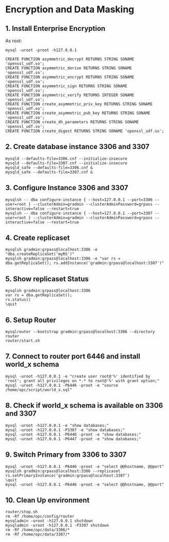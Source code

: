 # Encryption and Data Masking
## 1. Install Enterprise Encryption
As root:
```
mysql -uroot -proot -h127.0.0.1

CREATE FUNCTION asymmetric_decrypt RETURNS STRING SONAME 'openssl_udf.so';
CREATE FUNCTION asymmetric_derive RETURNS STRING SONAME 'openssl_udf.so';
CREATE FUNCTION asymmetric_encrypt RETURNS STRING SONAME 'openssl_udf.so';
CREATE FUNCTION asymmetric_sign RETURNS STRING SONAME 'openssl_udf.so';
CREATE FUNCTION asymmetric_verify RETURNS INTEGER SONAME 'openssl_udf.so';
CREATE FUNCTION create_asymmetric_priv_key RETURNS STRING SONAME 'openssl_udf.so';
CREATE FUNCTION create_asymmetric_pub_key RETURNS STRING SONAME 'openssl_udf.so';
CREATE FUNCTION create_dh_parameters RETURNS STRING SONAME 'openssl_udf.so';
CREATE FUNCTION create_digest RETURNS STRING SONAME 'openssl_udf.so';
```
## 2. Create database instance 3306 and 3307
```
mysqld --defaults-file=3306.cnf --initialize-insecure
mysqld --defaults-file=3307.cnf --initialize-insecure
mysqld_safe --defaults-file=3306.cnf &
mysqld_safe --defaults-file=3307.cnf &
```
## 3. Configure Instance 3306 and 3307
```
mysqlsh -- dba configure-instance { --host=127.0.0.1 --port=3306 --user=root } --clusterAdmin=gradmin --clusterAdminPassword=grpass --interactive=false --restart=true
mysqlsh -- dba configure-instance { --host=127.0.0.1 --port=3307 --user=root } --clusterAdmin=gradmin --clusterAdminPassword=grpass --interactive=false --restart=true
```
## 4. Create replicaset
```
mysqlsh gradmin:grpass@localhost:3306 -e "dba.createReplicaSet('myRS')"
mysqlsh gradmin:grpass@localhost:3306 -e "var rs = dba.getReplicaSet(); rs.addInstance('gradmin:grpass@localhost:3307')"
```
## 5. Show replicaset Status
```
mysqlsh gradmin:grpass@localhost:3306
var rs = dba.getReplicaSet();
rs.status()
\quit
```
## 6. Setup Router
```
mysqlrouter --bootstrap gradmin:grpass@localhost:3306 --directory router 
router/start.sh
```
## 7. Connect to router port 6446 and install world_x schema
```
mysql -uroot -h127.0.0.1 -e "create user root@'%' identified by 'root'; grant all privileges on *.* to root@'%' with grant option;"
mysql -uroot -h127.0.0.1 -P6446 -proot -e "source /home/opc/script/world_x.sql"
```
## 8. Check if world_x schema is available on 3306 and 3307
```
mysql -uroot -h127.0.0.1 -e "show databases;"
mysql -uroot -h127.0.0.1 -P3307 -e "show databases;"
mysql -uroot -h127.0.0.1 -P6446 -proot -e "show databases;"
mysql -uroot -h127.0.0.1 -P6447 -proot -e "show databases;"
```
## 9. Switch Primary from 3306 to 3307
```
mysql -uroot -h127.0.0.1 -P6446 -proot -e "select @@hostname, @@port"
mysqlsh gradmin:grpass@localhost:3306 --replicaset
rs.setPrimaryInstance('gradmin:grpass@localhost:3307')
\quit
mysql -uroot -h127.0.0.1 -P6446 -proot -e "select @@hostname, @@port"
```
## 10. Clean Up environment
```
router/stop.sh
rm -Rf /home/opc/config/router
mysqladmin -uroot -h127.0.0.1 shutdown
mysqladmin -uroot -h127.0.0.1 -P3307 shutdown
rm -Rf /home/opc/data/3306/*
rm -Rf /home/opc/data/3307/*
```






